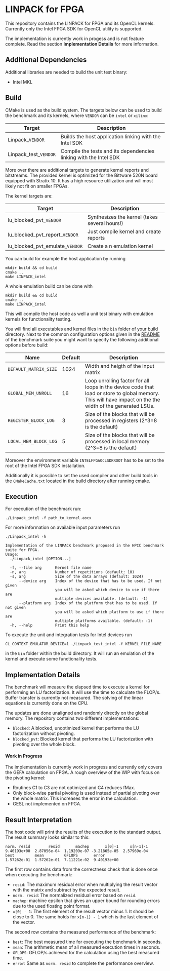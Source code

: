# LINPACK for FPGA

This repository contains the LINPACK for FPGA and its OpenCL kernels.
Currently only the  Intel FPGA SDK for OpenCL utility is supported.

The implementation is currently work in progess and is not feature complete.
Read the section **Implementation Details** for more information.


## Additional Dependencies

Additional libraries are needed to build the unit test binary:

- Intel MKL

## Build

CMake is used as the build system.
The targets below can be used to build the benchmark and its kernels, where `VENDOR` can be
`intel` or `xilinx`:

 |  Target               | Description                                    |
 | --------------------- | ---------------------------------------------- |
 | Linpack_`VENDOR`      | Builds the host application linking with the Intel SDK|
 | Linpack_test_`VENDOR`          | Compile the tests and its dependencies linking with the Intel SDK  |
 
 More over there are additional targets to generate kernel reports and bitstreams.
 The provided kernel is optimized for the Bittware 520N board equipped with Stratix 10.
 It has a high resource utilization and will most likely not fit on smaller FPGAs.

 The kernel targets are:
 
  |  Target                        | Description                                    |
  | ------------------------------ | ---------------------------------------------- |
  | lu_blocked_pvt_`VENDOR`                | Synthesizes the kernel (takes several hours!)  |
  | lu_blocked_pvt_report_`VENDOR`         | Just compile kernel and create reports         |
  | lu_blocked_pvt_emulate_`VENDOR`          | Create a n emulation kernel                    |

 You can build for example the host application by running
 
    mkdir build && cd build
    cmake ..
    make LINPACK_intel
    
A whole emulation build can be done with

    mkdir build && cd build
    cmake ..
    make LINPACK_intel
    
This will compile the host code as well a unit test binary with emulation kernels for functionality testing.

You will find all executables and kernel files in the `bin`
folder of your build directory.
Next to the common configuration options given in the [README](../README.md) of the benchmark suite you might want to specify the following additional options before build:

Name             | Default     | Description                          |
---------------- |-------------|--------------------------------------|
`DEFAULT_MATRIX_SIZE`| 1024 | Width and heigth of the input matrix |
`GLOBAL_MEM_UNROLL`| 16        | Loop unrolling factor for all loops in the device code that load or store to global memory. This will have impact on the the width of the generated LSUs. |
`REGISTER_BLOCK_LOG`| 3        | Size of the blocks that will be processed in registers (2^3=8 is the default) |
`LOCAL_MEM_BLOCK_LOG`| 5        | Size of the blocks that will be processed in local memory (2^3=8 is the default) |

Moreover the environment variable `INTELFPGAOCLSDKROOT` has to be set to the root
of the Intel FPGA SDK installation.

Additionally it is possible to set the used compiler and other build tools 
in the `CMakeCache.txt` located in the build directory after running cmake.

## Execution

For execution of the benchmark run:

    ./Linpack_intel -f path_to_kernel.aocx
    
For more information on available input parameters run

    ./Linpack_intel -h
    
    Implementation of the LINPACK benchmark proposed in the HPCC benchmark suite for FPGA.
    Usage:
      ./Linpack_intel [OPTION...]
    
      -f, --file arg      Kernel file name
      -n, arg             Number of repetitions (default: 10)
      -s, arg             Size of the data arrays (default: 1024)
          --device arg    Index of the device that has to be used. If not given
                          you will be asked which device to use if there are
                          multiple devices available. (default: -1)
          --platform arg  Index of the platform that has to be used. If not given
                          you will be asked which platform to use if there are
                          multiple platforms available. (default: -1)
      -h, --help          Print this help

    
To execute the unit and integration tests for Intel devices run

    CL_CONTEXT_EMULATOR_DEVICE=1 ./Linpack_test_intel -f KERNEL_FILE_NAME
    
in the `bin` folder within the build directory.
It will run an emulation of the kernel and execute some functionality tests.

## Implementation Details

The benchmark will measure the elapsed time to execute a kernel for performing
an LU factorization.
It will use the time to calculate the FLOP/s.
Buffer transfer is currently not measured.
The solving of the linear equations is currently done on the CPU.

The updates are done unaligned and randomly directly on the global memory.
The repository contains two different implementations:
- `blocked`: A blocked, unoptimized kernel that performs the LU factorization
   without pivoting.
- `blocked_pvt`: Blocked kernel that performs the LU factorization with pivoting
   over the whole block.

#### Work in Progress

The implementation is currently work in progress and currently only covers the
GEFA calculation on FPGA.
A rough overview of the WIP with focus on the pivoting kernel:

- Routines C1 to C3 are not optimized and C4 reduces fMax.
- Only block-wise partial pivoting is used instead of partial pivoting over
  the whole matrix. This increases the error in the calculation.
- GESL not implemented on FPGA.


## Result Interpretation

The host code will print the results of the execution to the standard output.
The result  summary looks similar to this:

    norm. resid        resid       machep       x[0]-1     x[n-1]-1
    9.40193e+00  2.87056e-04  1.19209e-07 -3.21865e-05  2.57969e-04
    best         mean         GFLOPS       error
    1.57262e-01  1.57262e-01  7.11221e-02  9.40193e+00

The first row contains data from the correctness check that is done once when
executing the benchmark:
- `resid`: The maximum residual error when multiplying the result vector with
   the matrix and subtract by the expected result.
- `norm. resid`: The normalized residual error based on `resid`.
- `machep`: machine epsilon that gives an upper bound for rounding errors due
   to the used floating point format.
- `x[0] - 1`: The first element of the result vector minus 1. It should be
   close to 0. The same holds for `x[n-1] - 1` which is the last element of the
   vector.

The second row contains the measured performance of the benchmark:
- `best`: The best measured time for executing the benchmark in seconds.
- `mean`: The arithmetic mean of all measured execution times in seconds.
- `GFLOPS`: GFLOP/s achieved for the calculation using the best measured time.
- `error`: Same as `norm. resid` to complete the performance overview.
